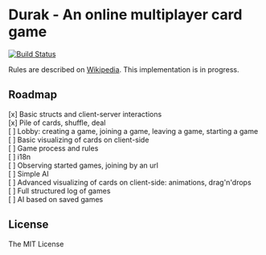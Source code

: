 # Durak - An online multiplayer card game

[![Build Status](https://travis-ci.org/rnixik/durak.svg?branch=master)](https://travis-ci.org/rnixik/durak)

Rules are described on [Wikipedia](https://en.wikipedia.org/wiki/Durak).
This implementation is in progress.

## Roadmap

[x] Basic structs and client-server interactions  
[x] Pile of cards, shuffle, deal  
[ ] Lobby: creating a game, joining a game, leaving a game, starting a game  
[ ] Basic visualizing of cards on client-side  
[ ] Game process and rules  
[ ] i18n  
[ ] Observing started games, joining by an url  
[ ] Simple AI  
[ ] Advanced visualizing of cards on client-side: animations, drag'n'drops  
[ ] Full structured log of games  
[ ] AI based on saved games  

## License

The MIT License
